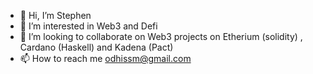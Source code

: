 - 👋 Hi, I’m Stephen
- 👀 I’m interested in Web3 and Defi
- 💞️ I’m looking to collaborate on Web3 projects on Etherium (solidity) , Cardano (Haskell) and Kadena (Pact)
- 📫 How to reach me odhissm@gmail.com

<!---
odhissm/odhissm is a ✨ special ✨ repository because its `README.md` (this file) appears on your GitHub profile.
You can click the Preview link to take a look at your changes.
--->
